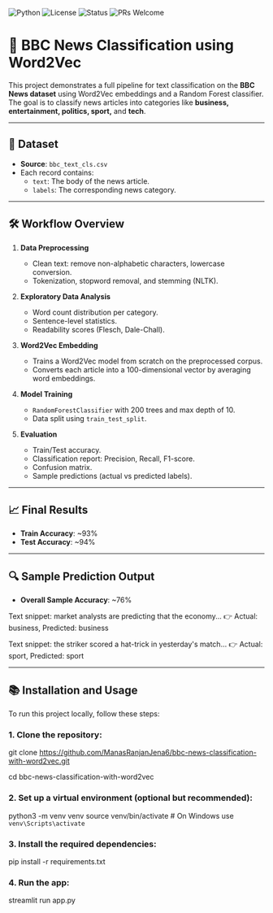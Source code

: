 ![Python](https://img.shields.io/badge/Python-3.8%2B-blue.svg)
![License](https://img.shields.io/badge/License-MIT-green.svg)
![Status](https://img.shields.io/badge/Project%20Status-Completed-brightgreen)
![PRs Welcome](https://img.shields.io/badge/PRs-welcome-brightgreen.svg)

# 📰 BBC News Classification using Word2Vec

This project demonstrates a full pipeline for text classification on the **BBC News dataset** using Word2Vec embeddings and a Random Forest classifier.  
The goal is to classify news articles into categories like **business, entertainment, politics, sport,** and **tech**.

---

## 📁 Dataset

- **Source**: `bbc_text_cls.csv`  
- Each record contains:
  - `text`: The body of the news article.
  - `labels`: The corresponding news category.

---

## 🛠️ Workflow Overview

1. **Data Preprocessing**
   - Clean text: remove non-alphabetic characters, lowercase conversion.
   - Tokenization, stopword removal, and stemming (NLTK).

2. **Exploratory Data Analysis**
   - Word count distribution per category.
   - Sentence-level statistics.
   - Readability scores (Flesch, Dale-Chall).

3. **Word2Vec Embedding**
   - Trains a Word2Vec model from scratch on the preprocessed corpus.
   - Converts each article into a 100-dimensional vector by averaging word embeddings.

4. **Model Training**
   - `RandomForestClassifier` with 200 trees and max depth of 10.
   - Data split using `train_test_split`.

5. **Evaluation**
   - Train/Test accuracy.
   - Classification report: Precision, Recall, F1-score.
   - Confusion matrix.
   - Sample predictions (actual vs predicted labels).

---

## 📈 Final Results

- **Train Accuracy**: ~93%  
- **Test Accuracy**: ~94%

---

## 🔍 Sample Prediction Output

- **Overall Sample Accuracy**: ~76%


Text snippet: market analysts are predicting that the economy...
👉 Actual: business, Predicted: business

Text snippet: the striker scored a hat-trick in yesterday's match...
👉 Actual: sport, Predicted: sport

---

## 📚 Installation and Usage

To run this project locally, follow these steps:

### 1. Clone the repository:


git clone https://github.com/ManasRanjanJena6/bbc-news-classification-with-word2vec.git

cd bbc-news-classification-with-word2vec

### 2. Set up a virtual environment (optional but recommended):

python3 -m venv venv
source venv/bin/activate   # On Windows use `venv\Scripts\activate`

### 3. Install the required dependencies:

pip install -r requirements.txt

### 4. Run the app:

streamlit run app.py
